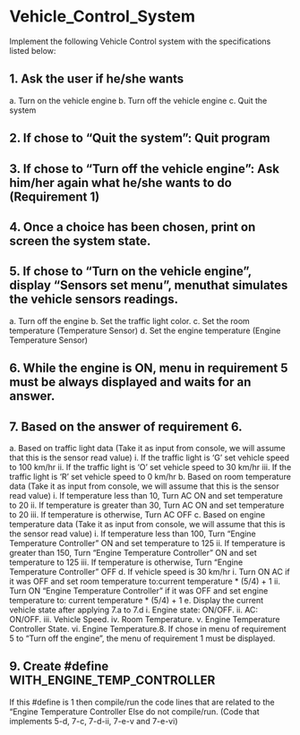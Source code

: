 # Vehicle_Control_System
Implement the following Vehicle Control system with the specifications listed below:
## 1. Ask the user if he/she wants
a. Turn on the vehicle engine
b. Turn off the vehicle engine
c. Quit the system
## 2. If chose to “Quit the system”: Quit program
## 3. If chose to “Turn off the vehicle engine”: Ask him/her again what he/she wants to do (Requirement 1)
## 4. Once a choice has been chosen, print on screen the system state.
## 5. If chose to “Turn on the vehicle engine”, display “Sensors set menu”, menuthat simulates the vehicle sensors readings.
a. Turn off the engine
b. Set the traffic light color.
c. Set the room temperature (Temperature Sensor)
d. Set the engine temperature (Engine Temperature Sensor)
## 6. While the engine is ON, menu in requirement 5 must be always displayed and waits for an answer.
## 7. Based on the answer of requirement 6.
a. Based on traffic light data (Take it as input from console, we will assume that this is the sensor read value)
i. If the traffic light is ‘G’ set vehicle speed to 100 km/hr
ii. If the traffic light is ‘O’ set vehicle speed to 30 km/hr
iii. If the traffic light is ‘R’ set vehicle speed to 0 km/hr
b. Based on room temperature data (Take it as input from console, we will assume that this is the sensor read value)
i. If temperature less than 10, Turn AC ON and set temperature to 20
ii. If temperature is greater than 30, Turn AC ON and set temperature to 20
iii. If temperature is otherwise, Turn AC OFF
c. Based on engine temperature data (Take it as input from console, we will assume that this is the sensor read value)
i. If temperature less than 100, Turn “Engine Temperature Controller” ON and set temperature to 125
ii. If temperature is greater than 150, Turn “Engine Temperature Controller” ON and set temperature to 125
iii. If temperature is otherwise, Turn “Engine Temperature Controller” OFF
d. If vehicle speed is 30 km/hr
i. Turn ON AC if it was OFF and set room temperature to:current temperature * (5/4) + 1
ii. Turn ON “Engine Temperature Controller” if it was OFF and set engine temperature to: current temperature * (5/4) + 1
e. Display the current vehicle state after applying 7.a to 7.d
i. Engine state: ON/OFF.
ii. AC: ON/OFF.
iii. Vehicle Speed.
iv. Room Temperature.
v. Engine Temperature Controller State.
vi. Engine Temperature.8. If chose in menu of requirement 5 to “Turn off the engine”, the menu of requirement 1 must be displayed.
## 9. Create #define WITH_ENGINE_TEMP_CONTROLLER
If this #define is 1 then compile/run the code lines that are related to the “Engine Temperature Controller 
Else do not compile/run. (Code that implements 5-d, 7-c, 7-d-ii, 7-e-v and 7-e-vi)
